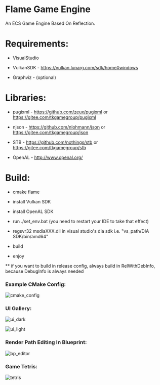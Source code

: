 # Flame Game Engine
An ECS Game Engine Based On Reflection.

# Requirements:

- VisualStudio

- VulkanSDK     - https://vulkan.lunarg.com/sdk/home#windows

- Graphviz      - (optional)
  
# Libraries:

- pugixml       - https://github.com/zeux/pugixml or https://gitee.com/tkgamegroup/pugixml

- njson         - https://github.com/nlohmann/json or https://gitee.com/tkgamegroup/json

- STB           - https://github.com/nothings/stb or https://gitee.com/tkgamegroup/stb

- OpenAL        - http://www.openal.org/

# Build:

- cmake flame

- install Vulkan SDK

- install OpenAL SDK

- run ./set_env.bat (you need to restart your IDE to take that effect)

- regsvr32 msdiaXXX.dll in visual studio's dia sdk i.e. "vs_path/DIA SDK/bin/amd64"

- build
  
- enjoy

** if you want to build in release config, always build in RelWithDebInfo, because DebugInfo is always needed

### Example CMake Config:
![cmake_config](https://github.com/tkgamegroup/flame/blob/master/screenshots/cmake_config.png)

### UI Gallery:
![ui_dark](https://github.com/tkgamegroup/flame/blob/master/screenshots/ui_dark.png)

![ui_light](https://github.com/tkgamegroup/flame/blob/master/screenshots/ui_light.png)
### Render Path Editing In Blueprint:
![bp_editor](https://github.com/tkgamegroup/flame/blob/master/screenshots/bp_editor.png)
### Game Tetris:
![tetris](https://github.com/tkgamegroup/flame/blob/master/screenshots/tetris.png)
